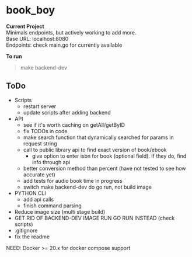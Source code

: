 
# book_boy

**Current Project**  
Minimals endpoints, but actively working to add more.  
Base URL: localhost:8080  
Endpoints: check main.go for currently available

**To run**  
> make backend-dev

## ToDo

- Scripts
  - restart server
  - update scripts after adding backend  
- API
  - see if it's worth caching on getAll/getByID
  - fix TODOs in code
  - make search function that dynamically searched for params in request string
  - call to public library api to find exact version of book/ebook
    - give option to enter isbn for book (optional field). If they do, find info through api
  - better conversion method than percent (have not tested to see how accurate yet)
  - add tests for audio book time in progress
  - switch make backend-dev do go run, not build image
- PYTHON CLI
  - add api calls
  - finish command parsing
- Reduce image size (multi stage build)
- GET RID OF BACKEND-DEV IMAGE RUN GO RUN INSTEAD (check scripts)
- .gitignore
- fix the readme

NEED: Docker >= 20.x for docker compose support
